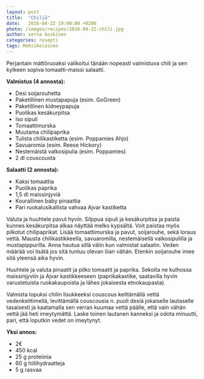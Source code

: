 ```yaml
---
layout: post
title:  "Chiliä"
date:   2016-04-22 19:00:00 +0200
photo: /images/recipes/2016-04-22-chili.jpg
author: verna koskinen
categories: resepti
tags: Meksikolainen
---
```


Perjantain mättöruoaksi valikoitui tänään nopeasti valmistuva chili ja sen kylkeen sopiva tomaatti-maissi salaatti.

**Valmistus (4 annosta):**

- Desi soijarouhetta
- Paketillinen mustapapuja (esim. GoGreen)
- Paketillinen kidneypapuja
- Puolikas kesäkurpitsa
- Iso sipuli
- Tomaattimurska
- Muutama chilipaprika
- Tulista chilikastiketta (esim. Poppamies Ahjo)
- Savuaromia (esim. Reese Hickory)
- Nestemäistä valkosipulia (esim. Poppamies)
- 2 dl couscousta

**Salaatti (2 annosta):**

- Kaksi tomaattia
- Puolikas paprika
- 1,5 dl maissinjyviä
- Kourallinen baby pinaattia
- Pari ruokalusikallista vahvaa Ajvar kastiketta

Valuta ja huuhtele pavut hyvin. Silppua sipuli ja kesäkurpitsa ja paista kunnes kesäkurpitsa alkaa näyttää melko kypsältä. Voit paistaa myös pilkotut chilipaprikat. Lisää tomaattimurska ja pavut, soijarouhe, sekä loraus vettä. Mausta chilikastikkeella, savuaromilla, nestemäisellä valkosipulilla ja mustapippurilla. Anna hautua sillä välin kun valmistat salaatin. Veden määrää voi lisätä jos sitä tuntuu olevan liian vähän. Etenkin soijarouhe imee sitä yleensä aika hyvin.

Huuhtele ja valuta pinaatit ja pilko tomaatit ja paprika. Sekoita ne kulhossa maissinjyviin ja Ajvar kastikkeeseen (paprikakastike, saatavilla hyvin varustetuista ruokakaupoista ja lähes jokaisesta etnokaupasta).

Valmista lopuksi chilin lisukkeeksi couscous keittämällä vettä vedenkeittimellä, levittämällä couscousia n. puoli desiä jokaiselle lautaselle tasaisesti ja kaatamalla sen verran kuumaa vettä päälle, että vain vähän vettä jää heti imeytymättä. Laske toinen lautanen kanneksi ja odota minuutti, pari, että loputkin vedet on imeytynyt.

**Yksi annos:**

- 2€
- 450 kcal
- 25 g proteiinia
- 60 g hiilihydraatteja
- 5 g rasvaa
